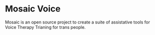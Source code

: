 # Mosaic Voice
Mosaic is an open source project to create a suite of assistative tools for Voice Therapy Trianing for trans people.
